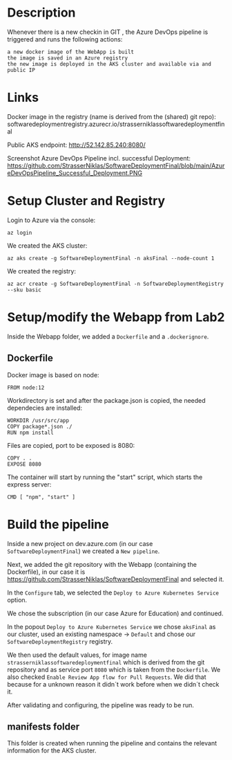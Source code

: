 
# Description

Whenever there is a new checkin in GIT , the Azure DevOps pipeline is triggered and runs the following actions:

    a new docker image of the WebApp is built
    the image is saved in an Azure registry
    the new image is deployed in the AKS cluster and available via and public IP

# Links

Docker image in the registry (name is derived from the (shared) git repo): softwaredeploymentregistry.azurecr.io/strasserniklassoftwaredeploymentfinal

Public AKS endpoint: http://52.142.85.240:8080/

Screenshot Azure DevOps Pipeline incl. successful Deployment: https://github.com/StrasserNiklas/SoftwareDeploymentFinal/blob/main/AzureDevOpsPipeline_Successful_Deployment.PNG

# Setup Cluster and Registry

Login to Azure via the console:

    az login

We created the AKS cluster:

    az aks create -g SoftwareDeploymentFinal -n aksFinal --node-count 1

We created the registry:

    az acr create -g SoftwareDeploymentFinal -n SoftwareDeploymentRegistry --sku basic

# Setup/modify the Webapp from Lab2

Inside the Webapp folder, we added a `Dockerfile` and a `.dockerignore`.

## Dockerfile

Docker image is based on node:

    FROM node:12

Workdirectory is set and after the package.json is copied, the needed dependecies are installed:

    WORKDIR /usr/src/app
    COPY package*.json ./
    RUN npm install

Files are copied, port to be exposed is 8080:

    COPY . .
    EXPOSE 8080

The container will start by running the "start" script, which starts the express server:

    CMD [ "npm", "start" ]

# Build the pipeline

Inside a new project on dev.azure.com (in our case `SoftwareDeploymentFinal`) we created a `New pipeline`.

Next, we added the git repository with the Webapp (containing the Dockerfile), in our case it is https://github.com/StrasserNiklas/SoftwareDeploymentFinal and selected it.

In the `Configure` tab, we selected the `Deploy to Azure Kubernetes Service` option.

We chose the subscription (in our case Azure for Education) and continued.

In the popout `Deploy to Azure Kubernetes Service` we chose `aksFinal` as our cluster, used an existing namespace -> `Default` and chose our `SoftwareDeploymentRegistry` registry.

We then used the default values, for image name `strasserniklassoftwaredeploymentfinal` which is derived from the git repository and as service port `8080` which is taken from the `Dockerfile`. We also checked `Enable Review App flow for Pull Requests`. We did that because for a unknown reason it didn´t work before when we didn´t check it.

After validating and configuring, the pipeline was ready to be run.

## manifests folder

This folder is created when running the pipeline and contains the relevant information for the AKS cluster.

